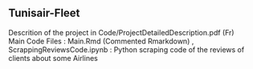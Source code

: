 ## Tunisair-Fleet
 Descrition of the project in Code/ProjectDetailedDescription.pdf (Fr)<br/>
 Main Code Files : Main.Rmd (Commented Rmarkdown) , ScrappingReviewsCode.ipynb : Python scraping code of the reviews of clients about some Airlines
